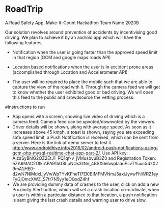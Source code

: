 # RoadTrip
A Road Safety App. Make-It-Count Hackathon
Team Name 2020B

Our solution revolves around prevention of accidents by incentivising good driving. We plan to achieve it by an android app which will have the following features,


 + Notification when the user is going faster than the approved speed limit in that region (GCM and google maps roads API)

 + Location based notifications when the user is in accident prone areas (accomplished through Location and Accelerometer API)

 + The user will be required to place the mobile such that we are able to capture the view of the road with it. Through the camera feed we will get to know whether the user exhibited good or bad driving. We will open this feed to the public and crowdsource the vetting process.

#Instructions to run
- App opens with a screen, showing live video of driving which is a camera feed. Camera feed can be upvoted/downvoted by the viewers. 
- Driver details will be shown, along with average speed. As soon as it increases above 45 kmph, a toast is shown, saying you are exceeding safe speed limit, a Push Notification is received, which can be sent from a server. Here is the link of demo server to test it http://www.androidhive.info/2016/02/android-push-notifications-using-gcm-php-mysql-realtime-chat-app-part-2/. Use API key: AIzaSyBhlG2OZ2EtJ1_PQ1qf-v_jVMusbvuB3Z0
and Registration Token: eZA9MAC2OIk:APA91bG8LpNOs3llNn_4BSX6ebwpIaauPLvTYuuc54z029mA1jHE0-d2wN7NlMdxLjyVwWpTYvKFheTI7El0BIMFMVNmJ5axiJyvwFhlWRZ1eyFyGjOmcXWZ_S7fr7N5yy1eOGxdZ4hf
- We are providing dummy data of crashes to the user, click on add a new Proximity Alert button, which will set a crash location co-oridinate, when a user is within a particular distance to that location, a push notification is sent giving the last crash details and warning user to drive slow.





